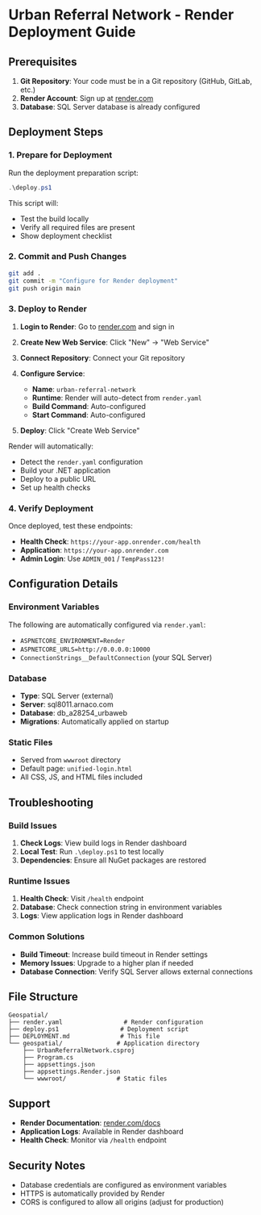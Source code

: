 # Urban Referral Network - Render Deployment Guide

## Prerequisites

1. **Git Repository**: Your code must be in a Git repository (GitHub, GitLab, etc.)
2. **Render Account**: Sign up at [render.com](https://render.com)
3. **Database**: SQL Server database is already configured

## Deployment Steps

### 1. Prepare for Deployment

Run the deployment preparation script:

```powershell
.\deploy.ps1
```

This script will:
- Test the build locally
- Verify all required files are present
- Show deployment checklist

### 2. Commit and Push Changes

```bash
git add .
git commit -m "Configure for Render deployment"
git push origin main
```

### 3. Deploy to Render

1. **Login to Render**: Go to [render.com](https://render.com) and sign in
2. **Create New Web Service**: Click "New" → "Web Service"
3. **Connect Repository**: Connect your Git repository
4. **Configure Service**:
   - **Name**: `urban-referral-network`
   - **Runtime**: Render will auto-detect from `render.yaml`
   - **Build Command**: Auto-configured
   - **Start Command**: Auto-configured

5. **Deploy**: Click "Create Web Service"

Render will automatically:
- Detect the `render.yaml` configuration
- Build your .NET application
- Deploy to a public URL
- Set up health checks

### 4. Verify Deployment

Once deployed, test these endpoints:

- **Health Check**: `https://your-app.onrender.com/health`
- **Application**: `https://your-app.onrender.com`
- **Admin Login**: Use `ADMIN_001` / `TempPass123!`

## Configuration Details

### Environment Variables

The following are automatically configured via `render.yaml`:

- `ASPNETCORE_ENVIRONMENT=Render`
- `ASPNETCORE_URLS=http://0.0.0.0:10000`
- `ConnectionStrings__DefaultConnection` (your SQL Server)

### Database

- **Type**: SQL Server (external)
- **Server**: sql8011.arnaco.com
- **Database**: db_a28254_urbaweb
- **Migrations**: Automatically applied on startup

### Static Files

- Served from `wwwroot` directory
- Default page: `unified-login.html`
- All CSS, JS, and HTML files included

## Troubleshooting

### Build Issues

1. **Check Logs**: View build logs in Render dashboard
2. **Local Test**: Run `.\deploy.ps1` to test locally
3. **Dependencies**: Ensure all NuGet packages are restored

### Runtime Issues

1. **Health Check**: Visit `/health` endpoint
2. **Database**: Check connection string in environment variables
3. **Logs**: View application logs in Render dashboard

### Common Solutions

- **Build Timeout**: Increase build timeout in Render settings
- **Memory Issues**: Upgrade to a higher plan if needed
- **Database Connection**: Verify SQL Server allows external connections

## File Structure

```
Geospatial/
├── render.yaml                 # Render configuration
├── deploy.ps1                 # Deployment script
├── DEPLOYMENT.md              # This file
└── geospatial/               # Application directory
    ├── UrbanReferralNetwork.csproj
    ├── Program.cs
    ├── appsettings.json
    ├── appsettings.Render.json
    └── wwwroot/              # Static files
```

## Support

- **Render Documentation**: [render.com/docs](https://render.com/docs)
- **Application Logs**: Available in Render dashboard
- **Health Check**: Monitor via `/health` endpoint

## Security Notes

- Database credentials are configured as environment variables
- HTTPS is automatically provided by Render
- CORS is configured to allow all origins (adjust for production)